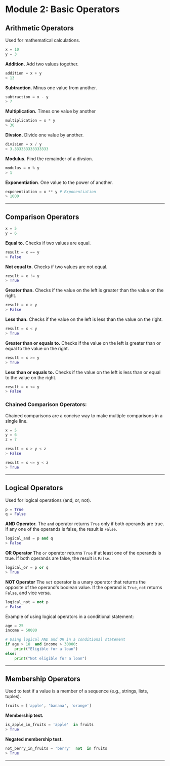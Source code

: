 # Module 2: Basic Operators
## Arithmetic Operators
Used for mathematical calculations.
```python
x = 10
y = 3
```
**Addition.** Add two values together.
```python
addition = x + y
> 13
```
**Subtraction.** Minus one value from another.
```python
subtraction = x - y 
> 7
```
**Multiplication.** Times one value by another
```python
multiplication = x * y
> 30
```
**Divsion.** Divide one value by another.
```python
division = x / y 
> 3.333333333333333
```
**Modulus.** Find the remainder of a divsion.
```python
modulus = x % y
> 1
```
**Exponentiation**. One value to the power of another.
```python
exponentiation = x ** y # Exponentiation
> 1000
```
---
## Comparison Operators
```python
x = 5
y = 6
```
**Equal to.** Checks if two values are equal.
```python
result = x == y
> False
```
**Not equal to.** Checks if two values are not equal.
```python
result = x != y
> True
```
**Greater than.** Checks if the value on the left is greater than the value on the right.
```python
result = x > y
> False
```
**Less than.** Checks if the value on the left is less than the value on the right.
```python
result = x < y
> True
```

**Greater than or equals to.** Checks if the value on the left is greater than or equal to the value on the right.
```python
result = x >= y
> True
```
**Less than or equals to.** Checks if the value on the left is less than or equal to the value on the right.
```python
result = x <= y
> False
```
### Chained Comparison Operators:
Chained comparisons are a concise way to make multiple comparisons in a single line.
```python
x = 5
y = 6
z = 7
```
```python
result = x > y < z
> False
```
```python
result = x <= y < z
> True
```

---
## Logical Operators
Used for logical operations (and, or, not).
```python
p = True
q = False
 ```
**AND Operator.** The `and` operator returns `True` only if both operands are true. If any one of the operands is false, the result is `False`.
 ```python
logical_and = p and q 
> False
```
**OR Operator** The `or` operator returns `True` if at least one of the operands is true. If both operands are false, the result is `False`.
```python
logical_or = p or q
> True
```
**NOT Operator** The `not` operator is a unary operator that returns the opposite of the operand's boolean value. If the operand is `True`, `not` returns `False`, and vice versa.
```python
logical_not = not p 
> False
```
Example of using logical operators in a conditional statement:
```python
age = 25
income = 50000

# Using logical AND and OR in a conditional statement 
if age > 18  and income > 30000:
	print("Eligible for a loan")
else:
	print("Not eligible for a loan")
```
---
## Membership Operators 
Used to test if a value is a member of a sequence (e.g., strings, lists, tuples).
```python
fruits = ['apple', 'banana', 'orange']
```
**Membership test.**
```python
is_apple_in_fruits = 'apple'  in fruits
> True
```
**Negated membership test.**
```python
not_berry_in_fruits = 'berry'  not  in fruits
> True
```
---
